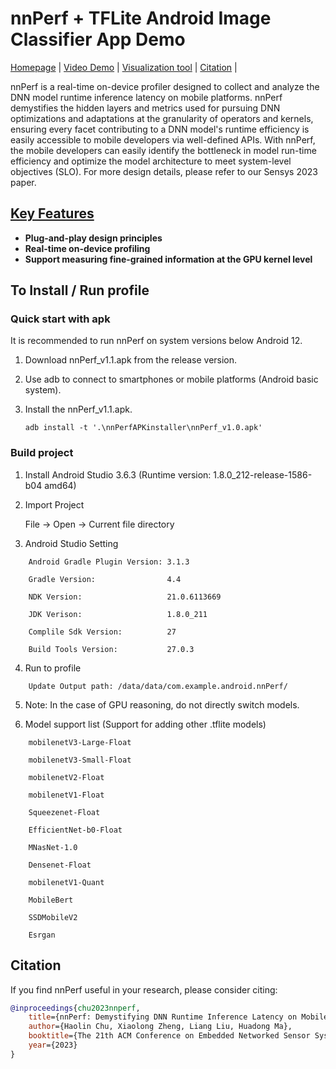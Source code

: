 # nnPerf + TFLite Android Image Classifier App Demo

[Homepage](https://nnperfwins.github.io/) |
[Video Demo](https://nnperfwins.github.io/#key_features) |
[Visualization tool](https://nnperfwins.github.io/#online_tool) |
[Citation](https://github.com/nnperfwins/nnPerf#Citation) |

nnPerf is a real-time on-device profiler designed to collect and analyze the DNN model runtime inference latency on mobile platforms. nnPerf demystifies the hidden layers and metrics used for pursuing DNN optimizations and adaptations at the granularity of operators and kernels, ensuring every facet contributing to a DNN model's runtime efficiency is easily accessible to mobile developers via well-defined APIs.
With nnPerf, the mobile developers can easily identify the bottleneck in model run-time efficiency and optimize the model architecture to meet system-level objectives (SLO).
For more design details, please refer to our Sensys 2023 paper.

## [Key Features](https://nnperfwins.github.io/#key_features)

- **Plug-and-play design principles**
- **Real-time on-device profiling**
- **Support measuring fine-grained information at the GPU kernel level**


## To Install / Run profile

### Quick start with apk

It is recommended to run nnPerf on system versions below Android 12.

1. Download nnPerf_v1.1.apk from the release version.

2. Use adb to connect to smartphones or mobile platforms (Android basic system).

3. Install the nnPerf_v1.1.apk.

	```shell
	adb install -t '.\nnPerfAPKinstaller\nnPerf_v1.0.apk'
	```

### Build project

1. Install Android Studio 3.6.3 (Runtime version: 1.8.0_212-release-1586-b04 amd64)

2. Import Project

	File -> Open -> Current file directory 

3. Android Studio Setting

```shell
	Android Gradle Plugin Version: 3.1.3

	Gradle Version:                4.4

	NDK Version:                   21.0.6113669

	JDK Verison:                   1.8.0_211

	Complile Sdk Version:          27

	Build Tools Version:           27.0.3

```

4. Run to profile

```shell
	Update Output path: /data/data/com.example.android.nnPerf/
```

5. Note: In the case of GPU reasoning, do not directly switch models.

6. Model support list (Support for adding other .tflite models)

```shell
	mobilenetV3-Large-Float

	mobilenetV3-Small-Float

	mobilenetV2-Float

	mobilenetV1-Float

	Squeezenet-Float

	EfficientNet-b0-Float

	MNasNet-1.0

	Densenet-Float

	mobilenetV1-Quant

	MobileBert

	SSDMobileV2

	Esrgan
```

## Citation
If you find nnPerf useful in your research, please consider citing:

```bibtex
@inproceedings{chu2023nnperf,
    title={nnPerf: Demystifying DNN Runtime Inference Latency on Mobile Platforms},
    author={Haolin Chu, Xiaolong Zheng, Liang Liu, Huadong Ma},
    booktitle={The 21th ACM Conference on Embedded Networked Sensor Systems},
    year={2023}
}
```
